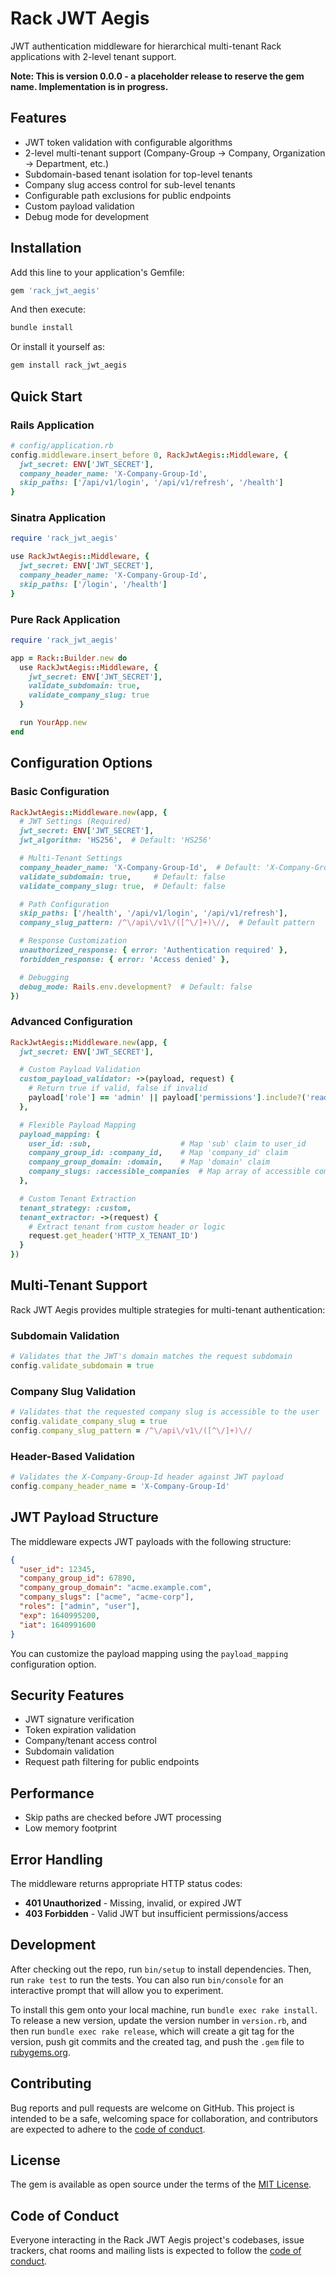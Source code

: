 # Rack JWT Aegis

JWT authentication middleware for hierarchical multi-tenant Rack applications with 2-level tenant support.

**Note: This is version 0.0.0 - a placeholder release to reserve the gem name. Implementation is in progress.**

## Features

- JWT token validation with configurable algorithms
- 2-level multi-tenant support (Company-Group → Company, Organization → Department, etc.)
- Subdomain-based tenant isolation for top-level tenants
- Company slug access control for sub-level tenants
- Configurable path exclusions for public endpoints
- Custom payload validation
- Debug mode for development

## Installation

Add this line to your application's Gemfile:

```ruby
gem 'rack_jwt_aegis'
```

And then execute:

```bash
bundle install
```

Or install it yourself as:

```bash
gem install rack_jwt_aegis
```

## Quick Start

### Rails Application

```ruby
# config/application.rb
config.middleware.insert_before 0, RackJwtAegis::Middleware, {
  jwt_secret: ENV['JWT_SECRET'],
  company_header_name: 'X-Company-Group-Id',
  skip_paths: ['/api/v1/login', '/api/v1/refresh', '/health']
}
```

### Sinatra Application

```ruby
require 'rack_jwt_aegis'

use RackJwtAegis::Middleware, {
  jwt_secret: ENV['JWT_SECRET'],
  company_header_name: 'X-Company-Group-Id',
  skip_paths: ['/login', '/health']
}
```

### Pure Rack Application

```ruby
require 'rack_jwt_aegis'

app = Rack::Builder.new do
  use RackJwtAegis::Middleware, {
    jwt_secret: ENV['JWT_SECRET'],
    validate_subdomain: true,
    validate_company_slug: true
  }

  run YourApp.new
end
```

## Configuration Options

### Basic Configuration

```ruby
RackJwtAegis::Middleware.new(app, {
  # JWT Settings (Required)
  jwt_secret: ENV['JWT_SECRET'],
  jwt_algorithm: 'HS256',  # Default: 'HS256'

  # Multi-Tenant Settings
  company_header_name: 'X-Company-Group-Id',  # Default: 'X-Company-Group-Id'
  validate_subdomain: true,     # Default: false
  validate_company_slug: true,  # Default: false

  # Path Configuration
  skip_paths: ['/health', '/api/v1/login', '/api/v1/refresh'],
  company_slug_pattern: /^\/api\/v1\/([^\/]+)\//,  # Default pattern

  # Response Customization
  unauthorized_response: { error: 'Authentication required' },
  forbidden_response: { error: 'Access denied' },

  # Debugging
  debug_mode: Rails.env.development?  # Default: false
})
```

### Advanced Configuration

```ruby
RackJwtAegis::Middleware.new(app, {
  jwt_secret: ENV['JWT_SECRET'],

  # Custom Payload Validation
  custom_payload_validator: ->(payload, request) {
    # Return true if valid, false if invalid
    payload['role'] == 'admin' || payload['permissions'].include?('read')
  },

  # Flexible Payload Mapping
  payload_mapping: {
    user_id: :sub,                    # Map 'sub' claim to user_id
    company_group_id: :company_id,    # Map 'company_id' claim
    company_group_domain: :domain,    # Map 'domain' claim
    company_slugs: :accessible_companies  # Map array of accessible companies
  },

  # Custom Tenant Extraction
  tenant_strategy: :custom,
  tenant_extractor: ->(request) {
    # Extract tenant from custom header or logic
    request.get_header('HTTP_X_TENANT_ID')
  }
})
```

## Multi-Tenant Support

Rack JWT Aegis provides multiple strategies for multi-tenant authentication:

### Subdomain Validation

```ruby
# Validates that the JWT's domain matches the request subdomain
config.validate_subdomain = true
```

### Company Slug Validation

```ruby
# Validates that the requested company slug is accessible to the user
config.validate_company_slug = true
config.company_slug_pattern = /^\/api\/v1\/([^\/]+)\//
```

### Header-Based Validation

```ruby
# Validates the X-Company-Group-Id header against JWT payload
config.company_header_name = 'X-Company-Group-Id'
```

## JWT Payload Structure

The middleware expects JWT payloads with the following structure:

```json
{
  "user_id": 12345,
  "company_group_id": 67890,
  "company_group_domain": "acme.example.com",
  "company_slugs": ["acme", "acme-corp"],
  "roles": ["admin", "user"],
  "exp": 1640995200,
  "iat": 1640991600
}
```

You can customize the payload mapping using the `payload_mapping` configuration option.

## Security Features

- JWT signature verification
- Token expiration validation
- Company/tenant access control
- Subdomain validation
- Request path filtering for public endpoints

## Performance

- Skip paths are checked before JWT processing
- Low memory footprint

## Error Handling

The middleware returns appropriate HTTP status codes:

- **401 Unauthorized** - Missing, invalid, or expired JWT
- **403 Forbidden** - Valid JWT but insufficient permissions/access

## Development

After checking out the repo, run `bin/setup` to install dependencies. Then, run `rake test` to run the tests. You can also run `bin/console` for an interactive prompt that will allow you to experiment.

To install this gem onto your local machine, run `bundle exec rake install`. To release a new version, update the version number in `version.rb`, and then run `bundle exec rake release`, which will create a git tag for the version, push git commits and the created tag, and push the `.gem` file to [rubygems.org](https://rubygems.org).

## Contributing

Bug reports and pull requests are welcome on GitHub. This project is intended to be a safe, welcoming space for collaboration, and contributors are expected to adhere to the [code of conduct](CODE_OF_CONDUCT.md).

## License

The gem is available as open source under the terms of the [MIT License](https://opensource.org/licenses/MIT).

## Code of Conduct

Everyone interacting in the Rack JWT Aegis project's codebases, issue trackers, chat rooms and mailing lists is expected to follow the [code of conduct](CODE_OF_CONDUCT.md).
